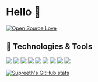 # Hello 👋
[![Open Source Love](https://badges.frapsoft.com/os/v1/open-source.svg?v=102)](https://github.com/ellerbrock/open-source-badge/)

## 🔧 Technologies & Tools

![](https://img.shields.io/badge/OS-MacOS-informational?style=flat&logo=macOS&&color=9566BF)
![](https://img.shields.io/badge/Editor-PyCharm-informational?style=flat&logo=PyCharm&color=9566BF)
![](https://img.shields.io/badge/Code-Python-informational?style=flat&logo=python&color=9566BF)
![](https://img.shields.io/badge/Code-Java-informational?style=flat&logo=Java&color=9566BF)
![](https://img.shields.io/badge/Code-C-informational?style=flat&logo=C&color=9566BF)
![](https://img.shields.io/badge/Shell-Bash-informational?style=flat&logo=gnu-bash&color=9566BF)
![](https://img.shields.io/badge/Libraries-TensorFlow-informational?style=flat&logo=tensorflow&color=9566BF)
![](https://img.shields.io/badge/Libraries-OpenCV-informational?style=flat&logo=opencv&color=9566BF)
![](https://img.shields.io/badge/Tools-Docker-informational?style=flat&logo=docker&color=9566BF)


[![Supreeth's GitHub stats](https://github-readme-stats.vercel.app/api?username=SupreethRao99&count_private=true&hide=issues&show_icons=true&theme=nightowl)](https://github.com/anuraghazra/github-readme-stats)

